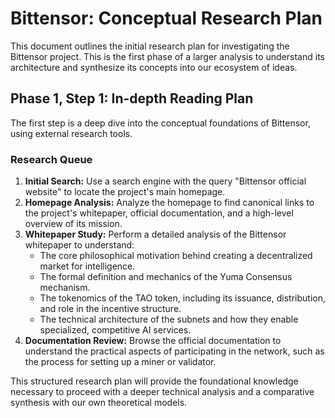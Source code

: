 # Bittensor: Conceptual Research Plan

This document outlines the initial research plan for investigating the Bittensor project. This is the first phase of a larger analysis to understand its architecture and synthesize its concepts into our ecosystem of ideas.

## Phase 1, Step 1: In-depth Reading Plan

The first step is a deep dive into the conceptual foundations of Bittensor, using external research tools.

### Research Queue

1.  **Initial Search:** Use a search engine with the query "Bittensor official website" to locate the project's main homepage.
2.  **Homepage Analysis:** Analyze the homepage to find canonical links to the project's whitepaper, official documentation, and a high-level overview of its mission.
3.  **Whitepaper Study:** Perform a detailed analysis of the Bittensor whitepaper to understand:
    *   The core philosophical motivation behind creating a decentralized market for intelligence.
    *   The formal definition and mechanics of the Yuma Consensus mechanism.
    *   The tokenomics of the TAO token, including its issuance, distribution, and role in the incentive structure.
    *   The technical architecture of the subnets and how they enable specialized, competitive AI services.
4.  **Documentation Review:** Browse the official documentation to understand the practical aspects of participating in the network, such as the process for setting up a miner or validator.

This structured research plan will provide the foundational knowledge necessary to proceed with a deeper technical analysis and a comparative synthesis with our own theoretical models.
